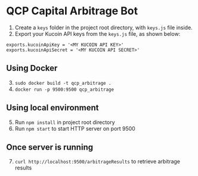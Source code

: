 # QCP Capital Arbitrage Bot
1. Create a `keys` folder in the project root directory, with `keys.js` file inside.
2. Export your Kucoin API keys from the `keys.js` file, as shown below:
```
exports.kucoinApiKey = '<MY KUCOIN API KEY>'
exports.kucoinApiSecret = '<MY KUCOIN API SECRET>'
```
## Using Docker
3. `sudo docker build -t qcp_arbitrage .`
4. `docker run -p 9500:9500 qcp_arbitrage`
## Using local environment
5. Run `npm install` in project root directory
6. Run `npm start` to start HTTP server on port 9500
## Once server is running
7. `curl http://localhost:9500/arbitrageResults` to retrieve arbitrage results